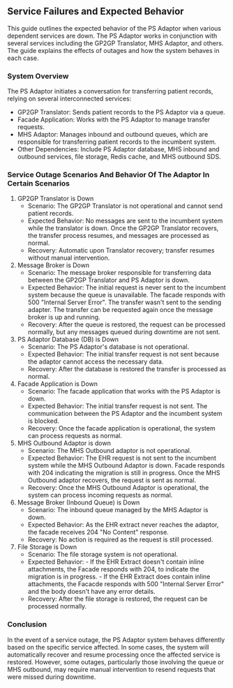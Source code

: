 ## Service Failures and Expected Behavior

This guide outlines the expected behavior of the PS Adaptor when various dependent services are down. 
The PS Adaptor works in conjunction with several services including the GP2GP Translator, MHS Adaptor, and others. 
The guide explains the effects of outages and how the system behaves in each case.

### System Overview
The PS Adaptor initiates a conversation for transferring patient records, relying on several interconnected services:
- GP2GP Translator: Sends patient records to the PS Adaptor via a queue.
- Facade Application: Works with the PS Adaptor to manage transfer requests.
- MHS Adaptor: Manages inbound and outbound queues, which are responsible for transferring patient records to the incumbent system.
- Other Dependencies: Include PS Adaptor database, MHS inbound and outbound services, file storage, Redis cache, and MHS outbound SDS.

### Service Outage Scenarios And Behavior Of The Adaptor In Certain Scenarios
1. GP2GP Translator is Down
   - Scenario: The GP2GP Translator is not operational and cannot send patient records.
   - Expected Behavior: No messages are sent to the incumbent system while the translator is down. Once the GP2GP Translator recovers, 
     the transfer process resumes, and messages are processed as normal.
   - Recovery: Automatic upon Translator recovery; transfer resumes without manual intervention.
2. Message Broker is Down
   - Scenario: The message broker responsible for transferring data between the GP2GP Translator and PS Adaptor is down.
   - Expected Behavior: The initial request is never sent to the incumbent system because the queue is unavailable.
                        The facade responds with 500 "Internal Server Error". The transfer wasn't sent to the sending adapter.
                        The transfer can be requested again once the message broker is up and running.
   - Recovery: After the queue is restored, the request can be processed normally, but any messages queued during downtime are not sent.
3. PS Adaptor Database (DB) is Down
   - Scenario: The PS Adaptor's database is not operational.
   - Expected Behavior: The initial transfer request is not sent because the adaptor cannot access the necessary data.
   - Recovery: After the database is restored the transfer is processed as normal.
4. Facade Application is Down
   - Scenario: The facade application that works with the PS Adaptor is down.
   - Expected Behavior: The initial transfer request is not sent. The communication between the PS Adaptor and the incumbent system is blocked.
   - Recovery: Once the facade application is operational, the system can process requests as normal.
5. MHS Outbound Adaptor is down
   - Scenario: The MHS Outbound adaptor is not operational.
   - Expected Behavior: The EHR request is not sent to the incumbent system while the MHS Outbound Adaptor is down. 
     Facade responds with 204 indicating the migration is still in progress. Once the MHS Outbound adaptor recovers, the request is sent as normal.
   - Recovery: Once the MHS Outbound Adaptor is operational, the system can process incoming requests as normal.
6. Message Broker (Inbound Queue) is Down
   - Scenario: The inbound queue managed by the MHS Adaptor is down.
   - Expected Behavior: As the EHR extract never reaches the adaptor, the facade receives 204 "No Content" response.
   - Recovery: No action is required as the request is still processed.
7. File Storage is Down
   - Scenario: The file storage system is not operational.
   - Expected Behavior: 
                   - If the EHR Extract doesn't contain inline attachments, the Facade responds with 204, to indicate the migration is in progress.
                   - If the EHR Extract does contain inline attachments, the Facacde responds with 500 "Internal Server Error" 
                     and the body doesn't have any error details.
   - Recovery: After the file storage is restored, the request can be processed normally.

### Conclusion
In the event of a service outage, the PS Adaptor system behaves differently based on the specific service affected. 
In some cases, the system will automatically recover and resume processing once the affected service is restored. 
However, some outages, particularly those involving the queue or MHS outbound, 
may require manual intervention to resend requests that were missed during downtime.